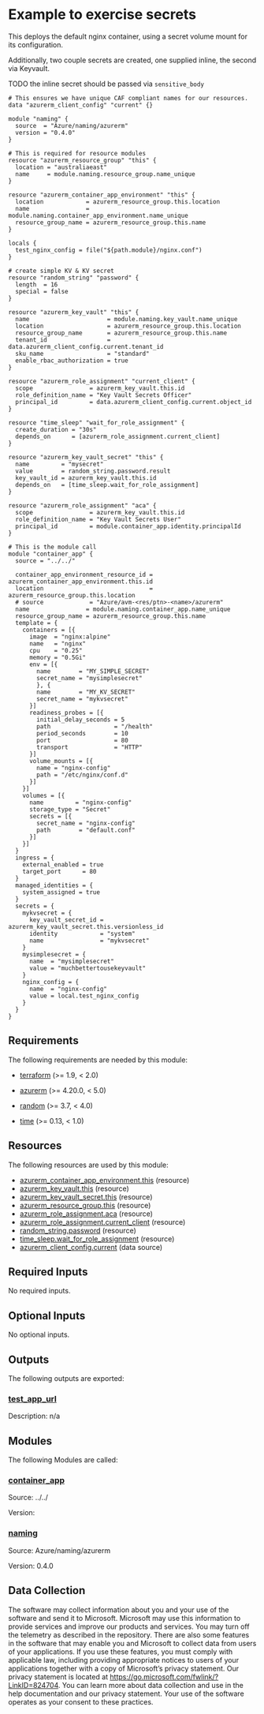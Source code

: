 <!-- BEGIN_TF_DOCS -->
# Example to exercise secrets

This deploys the default nginx container, using a secret volume mount for its configuration.

Additionally, two couple secrets are created, one supplied inline, the second via Keyvault.

TODO the inline secret should be passed via `sensitive_body`

```hcl
# This ensures we have unique CAF compliant names for our resources.
data "azurerm_client_config" "current" {}

module "naming" {
  source  = "Azure/naming/azurerm"
  version = "0.4.0"
}

# This is required for resource modules
resource "azurerm_resource_group" "this" {
  location = "australiaeast"
  name     = module.naming.resource_group.name_unique
}

resource "azurerm_container_app_environment" "this" {
  location            = azurerm_resource_group.this.location
  name                = module.naming.container_app_environment.name_unique
  resource_group_name = azurerm_resource_group.this.name
}

locals {
  test_nginx_config = file("${path.module}/nginx.conf")
}

# create simple KV & KV secret
resource "random_string" "password" {
  length  = 16
  special = false
}

resource "azurerm_key_vault" "this" {
  name                      = module.naming.key_vault.name_unique
  location                  = azurerm_resource_group.this.location
  resource_group_name       = azurerm_resource_group.this.name
  tenant_id                 = data.azurerm_client_config.current.tenant_id
  sku_name                  = "standard"
  enable_rbac_authorization = true
}

resource "azurerm_role_assignment" "current_client" {
  scope                = azurerm_key_vault.this.id
  role_definition_name = "Key Vault Secrets Officer"
  principal_id         = data.azurerm_client_config.current.object_id
}

resource "time_sleep" "wait_for_role_assignment" {
  create_duration = "30s"
  depends_on      = [azurerm_role_assignment.current_client]
}

resource "azurerm_key_vault_secret" "this" {
  name         = "mysecret"
  value        = random_string.password.result
  key_vault_id = azurerm_key_vault.this.id
  depends_on   = [time_sleep.wait_for_role_assignment]
}

resource "azurerm_role_assignment" "aca" {
  scope                = azurerm_key_vault.this.id
  role_definition_name = "Key Vault Secrets User"
  principal_id         = module.container_app.identity.principalId
}

# This is the module call
module "container_app" {
  source = "../../"

  container_app_environment_resource_id = azurerm_container_app_environment.this.id
  location                              = azurerm_resource_group.this.location
  # source             = "Azure/avm-<res/ptn>-<name>/azurerm"
  name                = module.naming.container_app.name_unique
  resource_group_name = azurerm_resource_group.this.name
  template = {
    containers = [{
      image  = "nginx:alpine"
      name   = "nginx"
      cpu    = "0.25"
      memory = "0.5Gi"
      env = [{
        name        = "MY_SIMPLE_SECRET"
        secret_name = "mysimplesecret"
        }, {
        name        = "MY_KV_SECRET"
        secret_name = "mykvsecret"
      }]
      readiness_probes = [{
        initial_delay_seconds = 5
        path                  = "/health"
        period_seconds        = 10
        port                  = 80
        transport             = "HTTP"
      }]
      volume_mounts = [{
        name = "nginx-config"
        path = "/etc/nginx/conf.d"
      }]
    }]
    volumes = [{
      name         = "nginx-config"
      storage_type = "Secret"
      secrets = [{
        secret_name = "nginx-config"
        path        = "default.conf"
      }]
    }]
  }
  ingress = {
    external_enabled = true
    target_port      = 80
  }
  managed_identities = {
    system_assigned = true
  }
  secrets = {
    mykvsecret = {
      key_vault_secret_id = azurerm_key_vault_secret.this.versionless_id
      identity            = "system"
      name                = "mykvsecret"
    }
    mysimplesecret = {
      name  = "mysimplesecret"
      value = "muchbettertousekeyvault"
    }
    nginx_config = {
      name  = "nginx-config"
      value = local.test_nginx_config
    }
  }
}
```

<!-- markdownlint-disable MD033 -->
## Requirements

The following requirements are needed by this module:

- <a name="requirement_terraform"></a> [terraform](#requirement\_terraform) (>= 1.9, < 2.0)

- <a name="requirement_azurerm"></a> [azurerm](#requirement\_azurerm) (>= 4.20.0, < 5.0)

- <a name="requirement_random"></a> [random](#requirement\_random) (>= 3.7, < 4.0)

- <a name="requirement_time"></a> [time](#requirement\_time) (>= 0.13, < 1.0)

## Resources

The following resources are used by this module:

- [azurerm_container_app_environment.this](https://registry.terraform.io/providers/hashicorp/azurerm/latest/docs/resources/container_app_environment) (resource)
- [azurerm_key_vault.this](https://registry.terraform.io/providers/hashicorp/azurerm/latest/docs/resources/key_vault) (resource)
- [azurerm_key_vault_secret.this](https://registry.terraform.io/providers/hashicorp/azurerm/latest/docs/resources/key_vault_secret) (resource)
- [azurerm_resource_group.this](https://registry.terraform.io/providers/hashicorp/azurerm/latest/docs/resources/resource_group) (resource)
- [azurerm_role_assignment.aca](https://registry.terraform.io/providers/hashicorp/azurerm/latest/docs/resources/role_assignment) (resource)
- [azurerm_role_assignment.current_client](https://registry.terraform.io/providers/hashicorp/azurerm/latest/docs/resources/role_assignment) (resource)
- [random_string.password](https://registry.terraform.io/providers/hashicorp/random/latest/docs/resources/string) (resource)
- [time_sleep.wait_for_role_assignment](https://registry.terraform.io/providers/hashicorp/time/latest/docs/resources/sleep) (resource)
- [azurerm_client_config.current](https://registry.terraform.io/providers/hashicorp/azurerm/latest/docs/data-sources/client_config) (data source)

<!-- markdownlint-disable MD013 -->
## Required Inputs

No required inputs.

## Optional Inputs

No optional inputs.

## Outputs

The following outputs are exported:

### <a name="output_test_app_url"></a> [test\_app\_url](#output\_test\_app\_url)

Description: n/a

## Modules

The following Modules are called:

### <a name="module_container_app"></a> [container\_app](#module\_container\_app)

Source: ../../

Version:

### <a name="module_naming"></a> [naming](#module\_naming)

Source: Azure/naming/azurerm

Version: 0.4.0

<!-- markdownlint-disable-next-line MD041 -->
## Data Collection

The software may collect information about you and your use of the software and send it to Microsoft. Microsoft may use this information to provide services and improve our products and services. You may turn off the telemetry as described in the repository. There are also some features in the software that may enable you and Microsoft to collect data from users of your applications. If you use these features, you must comply with applicable law, including providing appropriate notices to users of your applications together with a copy of Microsoft’s privacy statement. Our privacy statement is located at <https://go.microsoft.com/fwlink/?LinkID=824704>. You can learn more about data collection and use in the help documentation and our privacy statement. Your use of the software operates as your consent to these practices.
<!-- END_TF_DOCS -->